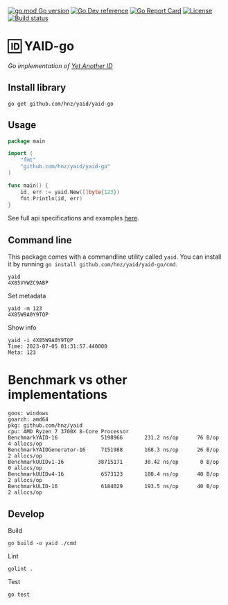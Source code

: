 [![go.mod Go version](https://img.shields.io/github/go-mod/go-version/hnz/yaid?filename=yaid-go%2Fgo.mod&style=flat-square)](https://go.dev/doc/devel/release)
[![Go.Dev reference](https://img.shields.io/badge/go.dev-reference-blue?logo=go&logoColor=white&style=flat-square)](https://pkg.go.dev/github.com/hnz/yaid/yaid-go#section-readme)
[![Go Report Card](https://goreportcard.com/badge/github.com/hnz/yaid/yaid-go?style=flat-square)](https://goreportcard.com/report/github.com/hnz/yaid/yaid-go)
[![License](https://img.shields.io/github/license/hnz/yaid?style=flat-square)](https://github.com/hnz/yaid/blob/main/LICENSE)
[![Build status](https://img.shields.io/github/actions/workflow/status/hnz/yaid/check-go.yml?style=flat-square)](https://github.com/hnz/yaid/actions/workflows/check-go.yml)

# 🆔 YAID-go

_Go implementation of [Yet Another ID]_

## Install library

    go get github.com/hnz/yaid/yaid-go

## Usage

```go
package main

import (
	"fmt"
	"github.com/hnz/yaid/yaid-go"
)

func main() {
	id, err := yaid.New([]byte{123})
	fmt.Println(id, err)
}
```

See full api specifications and examples [here](https://pkg.go.dev/github.com/hnz/yaid/yaid-go#section-readme).

## Command line

This package comes with a commandline utility called `yaid`.
You can install it by running `go install github.com/hnz/yaid/yaid-go/cmd`.

    yaid
    4X85VYWZC9ABP

Set metadata

    yaid -m 123
    4X85W9A0Y9TQP

Show info

    yaid -i 4X85W9A0Y9TQP
    Time: 2023-07-05 01:31:57.440000
    Meta: 123

# Benchmark vs other implementations

    goos: windows
    goarch: amd64
    pkg: github.com/hnz/yaid
    cpu: AMD Ryzen 7 3700X 8-Core Processor
    BenchmarkYAID-16              5198966       231.2 ns/op      76 B/op	       4 allocs/op
    BenchmarkYAIDGenerator-16     7151988       168.3 ns/op      26 B/op	       2 allocs/op
    BenchmarkUUIDv1-16           38715171       30.42 ns/op       0 B/op	       0 allocs/op
    BenchmarkUUIDv4-16            6573123       180.4 ns/op      40 B/op	       2 allocs/op
    BenchmarkULID-16              6184029       193.5 ns/op      40 B/op	       2 allocs/op

## Develop

Build

    go build -o yaid ./cmd

Lint

    golint .

Test

    go test

[Yet Another ID]: https://hnz.github.io/yaid
